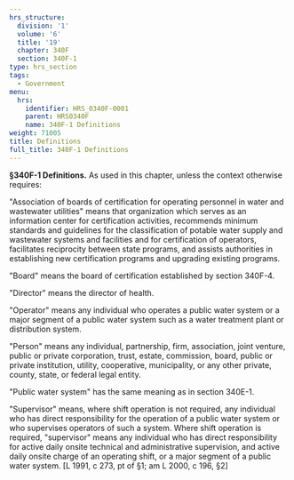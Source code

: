 ```yaml
---
hrs_structure:
  division: '1'
  volume: '6'
  title: '19'
  chapter: 340F
  section: 340F-1
type: hrs_section
tags:
  - Government
menu:
  hrs:
    identifier: HRS_0340F-0001
    parent: HRS0340F
    name: 340F-1 Definitions
weight: 71005
title: Definitions
full_title: 340F-1 Definitions
---
```

**§340F-1 Definitions.** As used in this chapter, unless the context otherwise requires:

"Association of boards of certification for operating personnel in water and wastewater utilities" means that organization which serves as an information center for certification activities, recommends minimum standards and guidelines for the classification of potable water supply and wastewater systems and facilities and for certification of operators, facilitates reciprocity between state programs, and assists authorities in establishing new certification programs and upgrading existing programs.

"Board" means the board of certification established by section 340F-4.

"Director" means the director of health.

"Operator" means any individual who operates a public water system or a major segment of a public water system such as a water treatment plant or distribution system.

"Person" means any individual, partnership, firm, association, joint venture, public or private corporation, trust, estate, commission, board, public or private institution, utility, cooperative, municipality, or any other private, county, state, or federal legal entity.

"Public water system" has the same meaning as in section 340E-1.

"Supervisor" means, where shift operation is not required, any individual who has direct responsibility for the operation of a public water system or who supervises operators of such a system. Where shift operation is required, "supervisor" means any individual who has direct responsibility for active daily onsite technical and administrative supervision, and active daily onsite charge of an operating shift, or a major segment of a public water system. [L 1991, c 273, pt of §1; am L 2000, c 196, §2]
